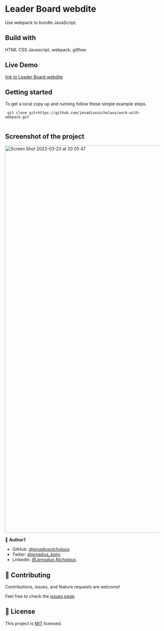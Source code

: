 # Leader Board webdite

Use webpack to bundle JavaScript.

## Build with

HTML CSS Javascript, webpack, gitflow

## Live Demo

[link to Leader Board webdite]()

## Getting started

To get a local copy up and running follow these simple example steps.

```git
 git clone git+https://github.com/jenadiusnicholaus/work-with-webpack.git
 
```

## Screenshot of the project

<img width="1268" alt="Screen Shot 2022-03-23 at 20 05 47" src="">

👤 **Author1**

- GitHub: *[@jenadiusnicholaus](https://github.com/jenadiusnicholaus/)*.
- Twiter: *[@jenadius_kaim](https://twitter.com/jenadius_kaim)*.
- LinkedIn: *[@Jenadius Nicholaus](https://www.linkedin.com/in/jenadius-nicholaus-73126819b/)*.

## 🤝 Contributing

Contributions, issues, and feature requests are welcome!

Feel free to check the [issues page](../../issues/).

## 📝 License

This project is [MIT](./MIT.md) licensed.
